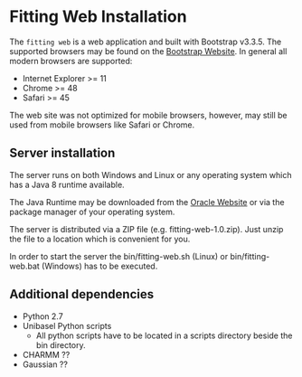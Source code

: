 # Fitting Web Installation #

The `fitting web` is a web application and built with Bootstrap v3.3.5.
The supported browsers may be found on the [Bootstrap Website](http://getbootstrap.com/getting-started/#support).
In general all modern browsers are supported:
- Internet Explorer >= 11
- Chrome >= 48
- Safari >= 45

The web site was not optimized for mobile browsers, however, may still be used from mobile browsers like Safari or Chrome.

## Server installation ## 

The server runs on both Windows and Linux or any operating system which has a Java 8 runtime available.

The Java Runtime may be downloaded from the [Oracle Website](http://www.oracle.com/technetwork/java/javase/downloads/jre8-downloads-2133155.html) or via the package manager of your operating system.

The server is distributed via a ZIP file (e.g. fitting-web-1.0.zip). Just unzip the file to a location which is convenient for you.

In order to start the server the bin/fitting-web.sh (Linux) or bin/fitting-web.bat (Windows) has to be executed.

## Additional dependencies ##

- Python 2.7
- Unibasel Python scripts
  - All python scripts have to be located in a scripts directory beside the bin directory.
- CHARMM ??
- Gaussian ??
